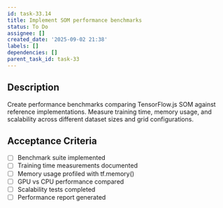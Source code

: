 ```yaml
---
id: task-33.14
title: Implement SOM performance benchmarks
status: To Do
assignee: []
created_date: '2025-09-02 21:38'
labels: []
dependencies: []
parent_task_id: task-33
---
```


## Description

Create performance benchmarks comparing TensorFlow.js SOM against reference implementations. Measure training time, memory usage, and scalability across different dataset sizes and grid configurations.

## Acceptance Criteria

- [ ] Benchmark suite implemented
- [ ] Training time measurements documented
- [ ] Memory usage profiled with tf.memory()
- [ ] GPU vs CPU performance compared
- [ ] Scalability tests completed
- [ ] Performance report generated
